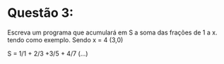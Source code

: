 # Questão 3:

Escreva um programa que acumulará em S a soma das frações de 1 a x. tendo como exemplo.
Sendo x = 4 (3,0)

S = 1/1 + 2/3 +3/5 + 4/7 (...)
